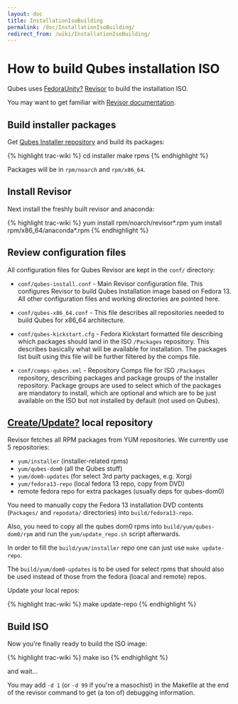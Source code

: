 ```yaml
---
layout: doc
title: InstallationIsoBuilding
permalink: /doc/InstallationIsoBuilding/
redirect_from: /wiki/InstallationIsoBuilding/
---
```


How to build Qubes installation ISO
===================================

Qubes uses [FedoraUnity?](/doc/FedoraUnity/) [Revisor](http://revisor.fedoraunity.org/) to build the installation ISO.

You may want to get familiar with [Revisor documentation](http://revisor.fedoraunity.org/documentation).

Build installer packages
------------------------

Get [Qubes Installer repository](http://git.qubes-os.org/?p=smoku/installer) and build its packages:

{% highlight trac-wiki %}
cd installer
make rpms
{% endhighlight %}

Packages will be in `rpm/noarch` and `rpm/x86_64`.

Install Revisor
---------------

Next install the freshly built revisor and anaconda:

{% highlight trac-wiki %}
yum install rpm/noarch/revisor*.rpm
yum install rpm/x86_64/anaconda*.rpm
{% endhighlight %}

Review configuration files
--------------------------

All configuration files for Qubes Revisor are kept in the ```conf/``` directory:

-   ```conf/qubes-install.conf``` - Main Revisor configuration file. This configures Revisor to build Qubes Installation image based on Fedora 13. All other configuration files and working directories are pointed here.

-   ```conf/qubes-x86_64.conf``` - This file describes all repositories needed to build Qubes for x86\_64 architecture.

-   ```conf/qubes-kickstart.cfg``` - Fedora Kickstart formatted file describing which packages should land in the ISO `/Packages` repository. This describes basically what will be available for installation. The packages list built using this file will be further filtered by the comps file.

-   ```conf/comps-qubes.xml``` - Repository Comps file for ISO `/Packages` repository, describing packages and package groups of the installer repository. Package groups are used to select which of the packages are mandatory to install, which are optional and which are to be just available on the ISO but not installed by default (not used on Qubes).

[Create/Update?](/doc/Create/Update/) local repository
------------------------------------------------------

Revisor fetches all RPM packages from YUM repositories. We currently use 5 repositories:

-   ```yum/installer``` (installer-related rpms)
-   ```yum/qubes-dom0``` (all the Qubes stuff)
-   ```yum/dom0-updates``` (for select 3rd party packages, e.g. Xorg)
-   ```yum/fedora13-repo``` (local fedora 13 repo, copy from DVD)
-   remote fedora repo for extra packages (usually deps for qubes-dom0)

You need to manually copy the Fedora 13 installation DVD contents (```Packages/``` and ```repodata/``` directories) into ```build/fedora13-repo```.

Also, you need to copy all the qubes dom0 rpms into ```build/yum/qubes-dom0/rpm``` and run the ```yum/update_repo.sh``` script afterwards.

In order to fill the ```build/yum/installer``` repo one can just use ```make update-repo```.

The ```build/yum/dom0-updates``` is to be used for select rpms that should also be used instead of those from the fedora (loacal and remote) repos.

Update your local repos:

{% highlight trac-wiki %}
make update-repo
{% endhighlight %}

Build ISO
---------

Now you're finally ready to build the ISO image:

{% highlight trac-wiki %}
make iso
{% endhighlight %}

and wait...

You may add `-d 1` (or `-d 99` if you're a masochist) in the Makefile at the end of the revisor command to get (a ton of) debugging information.
